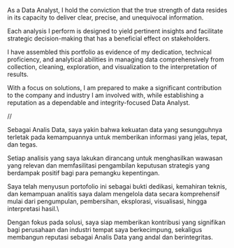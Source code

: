As a Data Analyst, I hold the conviction that the true strength of data resides in its capacity to deliver clear, precise, and unequivocal information.

Each analysis I perform is designed to yield pertinent insights and facilitate strategic decision-making that has a beneficial effect on stakeholders.

I have assembled this portfolio as evidence of my dedication, technical proficiency, and analytical abilities in managing data comprehensively from collection, cleaning, exploration, and visualization to the interpretation of results.

With a focus on solutions, I am prepared to make a significant contribution to the company and industry I am involved with, while establishing a reputation as a dependable and integrity-focused Data Analyst.

//

Sebagai Analis Data, saya yakin bahwa kekuatan data yang sesungguhnya terletak pada kemampuannya untuk memberikan informasi yang jelas, tepat, dan tegas.

Setiap analisis yang saya lakukan dirancang untuk menghasilkan wawasan yang relevan dan memfasilitasi pengambilan keputusan strategis yang berdampak positif bagi para pemangku kepentingan.

Saya telah menyusun portofolio ini sebagai bukti dedikasi, kemahiran teknis, dan kemampuan analitis saya dalam mengelola data secara komprehensif mulai dari pengumpulan, pembersihan, eksplorasi, visualisasi, hingga interpretasi hasil.\

Dengan fokus pada solusi, saya siap memberikan kontribusi yang signifikan bagi perusahaan dan industri tempat saya berkecimpung, sekaligus membangun reputasi sebagai Analis Data yang andal dan berintegritas.
